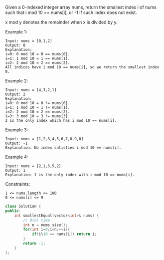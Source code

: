 Given a 0-indexed integer array nums, return the smallest index i of nums such that i mod 10 == nums[i], or -1 if such index does not exist.

x mod y denotes the remainder when x is divided by y.

Example 1:
```
Input: nums = [0,1,2]
Output: 0
Explanation: 
i=0: 0 mod 10 = 0 == nums[0].
i=1: 1 mod 10 = 1 == nums[1].
i=2: 2 mod 10 = 2 == nums[2].
All indices have i mod 10 == nums[i], so we return the smallest index 0.
```

Example 2:
```
Input: nums = [4,3,2,1]
Output: 2
Explanation: 
i=0: 0 mod 10 = 0 != nums[0].
i=1: 1 mod 10 = 1 != nums[1].
i=2: 2 mod 10 = 2 == nums[2].
i=3: 3 mod 10 = 3 != nums[3].
2 is the only index which has i mod 10 == nums[i].
```

Example 3:

```
Input: nums = [1,2,3,4,5,6,7,8,9,0]
Output: -1
Explanation: No index satisfies i mod 10 == nums[i].
```

Example 4:

```
Input: nums = [2,1,3,5,2]
Output: 1
Explanation: 1 is the only index with i mod 10 == nums[i].
```
Constraints:
```
1 <= nums.length <= 100
0 <= nums[i] <= 9
```

```cpp
class Solution {
public:
    int smallestEqual(vector<int>& nums) {
        // O(n) time
        int n = nums.size();
        for(int i=0;i<n;++i){
            if(i%10 == nums[i]) return i;
        }
        return -1;   
    }
};
```
